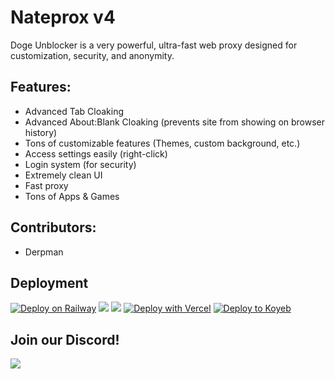 # Nateprox v4
Doge Unblocker is a very powerful, ultra-fast web proxy designed for customization, security, and anonymity.
## Features:
- Advanced Tab Cloaking
- Advanced About:Blank Cloaking (prevents site from showing on browser history)
- Tons of customizable features (Themes, custom background, etc.)
- Access settings easily (right-click)
- Login system (for security)
- Extremely clean UI
- Fast proxy
- Tons of Apps & Games
## Contributors:
- Derpman
## Deployment
[![Deploy on Railway](https://binbashbanana.github.io/deploy-buttons/buttons/remade/railway.svg)](https://railway.app/template/h7StcI?referralCode=u82tqg)
<a href="https://render.com/deploy?repo=https://github.com/dogenetwork/doge-unblocker">
<img src="https://raw.githubusercontent.com/BinBashBanana/deploy-buttons/main/buttons/remade/render.svg"></img></a>
<a href="https://app.cyclic.sh/api/app/deploy/dogenetwork/v4">
<img src="https://camo.githubusercontent.com/607221ca4be547dd929fca7c997a93dfaf1f7b06a1baacaf25b44cf5405c9f91/68747470733a2f2f62696e6261736862616e616e612e6769746875622e696f2f6465706c6f792d627574746f6e732f627574746f6e732f72656d6164652f6379636c69632e737667"></img></a>
[![Deploy with Vercel](https://binbashbanana.github.io/deploy-buttons/buttons/remade/vercel.svg)](https://vercel.com/new/clone?repositoryurl=https://github.com/dogenetwork/v4)
[![Deploy to Koyeb](https://binbashbanana.github.io/deploy-buttons/buttons/remade/koyeb.svg)](https://app.koyeb.com/deploy?type=git&repository=github.com/dogenetwork/v4)

## Join our Discord!
<a href="https://discord.gg/3Cr6u2TnQe" target="new">
<img src="https://camo.githubusercontent.com/895cccd66886e1fb7bc7f1e14edbb0f30d8c7a88233f276e99647303d372ff81/68747470733a2f2f696e7669646765742e737769746368626c6164652e78797a2f735750484364784350553f7468656d653d6461726b"></a>
